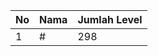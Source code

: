 | No | Nama            | Jumlah Level |
|----|-----------------|--------------|
| 1  | #    |    298        |
